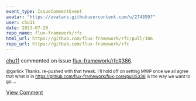 ```yaml
---
event_type: IssueCommentEvent
avatar: "https://avatars.githubusercontent.com/u/274859?"
user: chu11
date: 2023-07-20
repo_name: flux-framework/rfc
html_url: https://github.com/flux-framework/rfc/pull/386
repo_url: https://github.com/flux-framework/rfc
---
```


<a href='https://github.com/chu11' target='_blank'>chu11</a> commented on issue <a href='https://github.com/flux-framework/rfc/pull/386' target='_blank'>flux-framework/rfc#386</a>.

<small>@garlick Thanks.  re-pushed with that tweak.  I'll hold off on setting MWP once we all agree that what is in https://github.com/flux-framework/flux-core/pull/5336 is the way we want to go....</small>

<a href='https://github.com/flux-framework/rfc/pull/386' target='_blank'>View Comment</a>